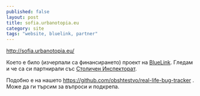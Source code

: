 ```yaml
---
published: false
layout: post
title: sofia.urbanotopia.eu
category: site
tags: "website, bluelink, partner"
---
```


http://sofia.urbanotopia.eu/

Което е било (изчерпали са финансирането) проект на [BlueLink](http://www.bluelink.net/). Гледам и че са си партнирали със [Столичен Инспекторат](http://inspectorat-so.org/"). 

Подобно е на нашето https://github.com/obshtestvo/real-life-bug-tracker . Може да ги търсим за въпроси и подкрепа.